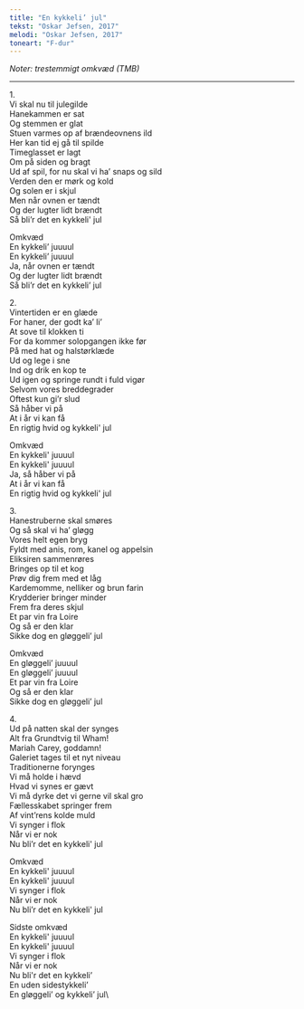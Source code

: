 ```yaml
---
title: "En kykkeli’ jul"
tekst: "Oskar Jefsen, 2017"
melodi: "Oskar Jefsen, 2017"
toneart: "F-dur"
---
```

*Noter: trestemmigt omkvæd (TMB)*

***

1\.\
Vi skal nu til julegilde\
Hanekammen er sat\
Og stemmen er glat\
Stuen varmes op af brændeovnens ild\
Her kan tid ej gå til spilde\
Timeglasset er lagt\
Om på siden og bragt\
Ud af spil, for nu skal vi ha’ snaps og sild\
Verden den er mørk og kold\
Og solen er i skjul\
Men når ovnen er tændt\
Og der lugter lidt brændt\
Så bli’r det en kykkeli' jul

Omkvæd\
En kykkeli’ juuuul\
En kykkeli’ juuuul\
Ja, når ovnen er tændt\
Og der lugter lidt brændt\
Så bli’r det en kykkeli’ jul

2\.\
Vintertiden er en glæde\
For haner, der godt ka’ li’\
At sove til klokken ti\
For da kommer solopgangen ikke før\
På med hat og halstørklæde\
Ud og lege i sne\
Ind og drik en kop te\
Ud igen og springe rundt i fuld vigør\
Selvom vores breddegrader\
Oftest kun gi’r slud\
Så håber vi på\
At i år vi kan få\
En rigtig hvid og kykkeli' jul

Omkvæd\
En kykkeli' juuuul\
En kykkeli' juuuul\
Ja, så håber vi på\
At i år vi kan få\
En rigtig hvid og kykkeli' jul

3\.\
Hanestruberne skal smøres\
Og så skal vi ha’ gløgg\
Vores helt egen bryg\
Fyldt med anis, rom, kanel og appelsin\
Eliksiren sammenrøres\
Bringes op til et kog\
Prøv dig frem med et låg\
Kardemomme, nelliker og brun farin\
Krydderier bringer minder\
Frem fra deres skjul\
Et par vin fra Loire\
Og så er den klar\
Sikke dog en gløggeli’ jul

Omkvæd\
En gløggeli’ juuuul\
En gløggeli’ juuuul\
Et par vin fra Loire\
Og så er den klar\
Sikke dog en gløggeli’ jul

4\.\
Ud på natten skal der synges\
Alt fra Grundtvig til Wham!\
Mariah Carey, goddamn!\
Galeriet tages til et nyt niveau\
Traditionerne forynges\
Vi må holde i hævd\
Hvad vi synes er gævt\
Vi må dyrke det vi gerne vil skal gro\
Fællesskabet springer frem\
Af vint’rens kolde muld\
Vi synger i flok\
Når vi er nok\
Nu bli’r det en kykkeli' jul

Omkvæd\
En kykkeli' juuuul\
En kykkeli' juuuul\
Vi synger i flok\
Når vi er nok\
Nu bli’r det en kykkeli' jul

Sidste omkvæd\
En kykkeli' juuuul\
En kykkeli' juuuul\
Vi synger i flok\
Når vi er nok\
Nu bli'r det en kykkeli’\
En uden sidestykkeli’\
En gløggeli’ og kykkeli’ jul\
